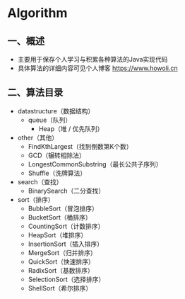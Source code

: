 # Algorithm

## 一、概述

- 主要用于保存个人学习与积累各种算法的Java实现代码
- 具体算法的详细内容可见个人博客 https://www.howoli.cn

## 二、算法目录

- datastructure（数据结构）
  - queue（队列）
    - Heap（堆 / 优先队列）
- other（其他）
  - FindKthLargest（找到倒数第K个数）
  - GCD（辗转相除法）
  - LongestCommonSubstring（最长公共子序列）
  - Shuffle（洗牌算法）
- search（查找）
  - BinarySearch（二分查找）
- sort（排序）
  - BubbleSort（冒泡排序）
  - BucketSort（桶排序）
  - CountingSort（计数排序）
  - HeapSort（堆排序）
  - InsertionSort（插入排序）
  - MergeSort（归并排序）
  - QuickSort（快速排序）
  - RadixSort（基数排序）
  - SelectionSort（选择排序）
  - ShellSort（希尔排序）